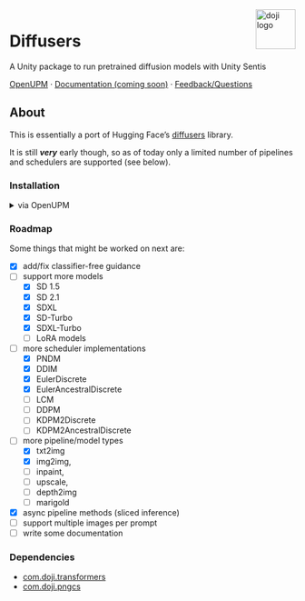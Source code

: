 <a href="https://www.doji-tech.com/">
  <img src="https://www.doji-tech.com/assets/favicon.ico" alt="doji logo" title="Doji" align="right" height="70" />
</a>

# Diffusers
A Unity package to run pretrained diffusion models with Unity Sentis

[OpenUPM] · [Documentation (coming soon)] · [Feedback/Questions]

## About

This is essentially a port of Hugging Face’s [diffusers] library.

It is still ***very*** early though, so as of today only a limited number of pipelines and schedulers are supported (see below).

### Installation

<details>
  <summary> via OpenUPM </summary>
  
  In `Edit -> Project Settings -> Package Manager`, add a new scoped registry:

    Name: Doji
    URL: https://package.openupm.com
    Scope(s): com.doji
 
  In the Package Manager install `com.doji.diffusers` either by name or select it in the list under `Package Manager -> My Registries`
</details>

### Roadmap
Some things that might be worked on next are:
- [x] add/fix classifier-free guidance
- [ ] support more models
  - [x] SD 1.5
  - [x] SD 2.1
  - [x] SDXL
  - [x] SD-Turbo
  - [x] SDXL-Turbo
  - [ ] LoRA models
- [ ] more scheduler implementations
  - [x] PNDM
  - [x] DDIM
  - [x] EulerDiscrete
  - [x] EulerAncestralDiscrete
  - [ ] LCM
  - [ ] DDPM
  - [ ] KDPM2Discrete
  - [ ] KDPM2AncestralDiscrete
- [ ] more pipeline/model types
  - [x] txt2img
  - [x] img2img,
  - [ ] inpaint,
  - [ ] upscale,
  - [ ] depth2img
  - [ ] marigold
- [x] async pipeline methods (sliced inference)
- [ ] support multiple images per prompt
- [ ] write some documentation

### Dependencies
- [com.doji.transformers]
- [com.doji.pngcs]

[OpenUPM]: https://openupm.com/packages/com.doji.diffusers
[Documentation (coming soon)]: https://github.com/julienkay/com.doji.diffusers
[Feedback/Questions]: https://discussions.unity.com/t/stable-diffusion-diffusers-transformers-package/332701
[diffusers]: https://github.com/huggingface/diffusers
[com.doji.transformers]: https://github.com/julienkay/com.doji.transformers
[com.doji.pngcs]: https://github.com/julienkay/com.doji.pngcs
